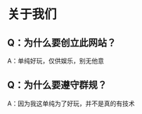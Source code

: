 # 关于我们
## Q：为什么要创立此网站？  
A：单纯好玩，仅供娱乐，别无他意  
## Q：为什么要遵守群规？  
A：因为我这单纯为了好玩，并不是真的有技术  
<!-- 在文件末尾引入加载器 -->
<script src="https://你的域名/path/to/markdown-loader.js"></script>
